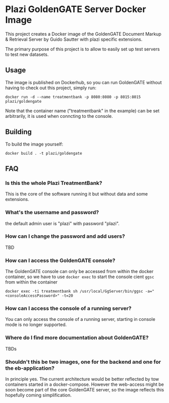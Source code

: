 # Plazi GoldenGATE Server Docker Image

This project creates a Docker image of the GoldenGATE Document Markup & Retrieval Server by Guido Sautter with plazi specific extensions.

The primary purpose of this project is to allow to easily set up test servers to test new datasets.

## Usage

The image is published on Dockerhub, so you can run GoldenGATE without having to check out this project, simply run:

    docker run -d --name treatmentbank -p 8080:8080 -p 8015:8015 plazi/goldengate

Note that the container name ("treatmentbank" in the example) can be set arbitrarily, it is used when conncting to the console.

## Building 

To build the image yourself:

    docker build . -t plazi/goldengate

## FAQ

### Is this the whole Plazi TreatmentBank?

This is the core of the software running it but without data and some extensions.

### What's the username and password?

the default admin user is "plazi" with password "plazi".

### How can I change the password and add users?

TBD

### How can I access the GoldenGATE console?

The GoldenGATE console can only be accessed from within the docker container, so we have to use  `docker exec` 
to start the console cient `ggsc` from within the container

    docker exec -ti treatmentbank sh /usr/local/GgServer/bin/ggsc -a="<consoleAccessPassword>" -t=20

### How can I access the console of a running server?

You can only access the console of a running server, starting in console mode is no longer supported.

### Where do I find more documentation about GoldenGATE?

TBDs

### Shouldn't this be two images, one for the backend and one for the eb-application?

In principle yes. The current architecture would be better reflected by tow containers started in a docker-compose. However
the web-access might be soon become part of the core GoldenGATE server, so the image reflects this hopefully coming 
simplification.
